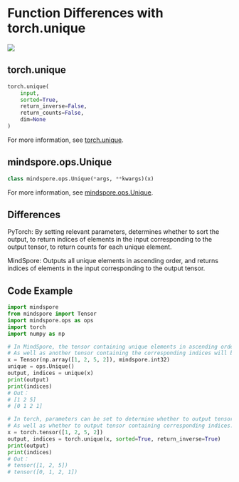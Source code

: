 # Function Differences with torch.unique

<a href="https://gitee.com/mindspore/docs/blob/master/docs/mindspore/source_en/note/api_mapping/pytorch_diff/Unique.md" target="_blank"><img src="https://mindspore-website.obs.cn-north-4.myhuaweicloud.com/website-images/master/resource/_static/logo_source_en.png"></a>

## torch.unique

```python
torch.unique(
    input,
    sorted=True,
    return_inverse=False,
    return_counts=False,
    dim=None
)
```

For more information, see [torch.unique](https://pytorch.org/docs/1.5.0/torch.html#torch.unique).

## mindspore.ops.Unique

```python
class mindspore.ops.Unique(*args, **kwargs)(x)
```

For more information, see [mindspore.ops.Unique](https://mindspore.cn/docs/en/master/api_python/ops/mindspore.ops.Unique.html#mindspore.ops.Unique).

## Differences

PyTorch: By setting relevant parameters, determines whether to sort the output, to return indices of elements in the input corresponding to the output tensor, to return counts for each unique element.

MindSpore: Outputs all unique elements in ascending order, and returns indices of elements in the input corresponding to the output tensor.

## Code Example

```python
import mindspore
from mindspore import Tensor
import mindspore.ops as ops
import torch
import numpy as np

# In MindSpore, the tensor containing unique elements in ascending order.
# As well as another tensor containing the corresponding indices will be directly returned.
x = Tensor(np.array([1, 2, 5, 2]), mindspore.int32)
unique = ops.Unique()
output, indices = unique(x)
print(output)
print(indices)
# Out：
# [1 2 5]
# [0 1 2 1]

# In torch, parameters can be set to determine whether to output tensor containing unique elements in ascending order.
# As well as whether to output tensor containing corresponding indices.
x = torch.tensor([1, 2, 5, 2])
output, indices = torch.unique(x, sorted=True, return_inverse=True)
print(output)
print(indices)
# Out：
# tensor([1, 2, 5])
# tensor([0, 1, 2, 1])
```